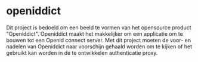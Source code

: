 # openiddict

Dit project is bedoeld om een beeld te vormen van het opensource product "Openiddict".
Openiddict maakt het makkelijker om een applicatie om te bouwen tot een Openid connect server.
Met dit project moeten de voor- en nadelen van Openiddict naar voorschijn gehaald worden om te kijken of het gebruikt kan worden in de te ontwikkelen authenticatie proxy.
